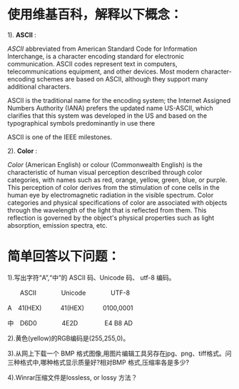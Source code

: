 # 使用维基百科，解释以下概念：

1). **ASCII** :

*ASCII* abbreviated from American Standard Code for Information Interchange, is a character encoding standard for electronic communication. ASCII codes represent text in computers, telecommunications equipment, and other devices. Most modern character-encoding schemes are based on ASCII, although they support many additional characters.

ASCII is the traditional name for the encoding system; the Internet Assigned Numbers Authority (IANA) prefers the updated name US-ASCII, which clarifies that this system was developed in the US and based on the typographical symbols predominantly in use there

ASCII is one of the IEEE milestones.

2). **Color** :

*Color* (American English) or colour (Commonwealth English) is the characteristic of human visual perception described through color categories, with names such as red, orange, yellow, green, blue, or purple. This perception of color derives from the stimulation of cone cells in the human eye by electromagnetic radiation in the visible spectrum. Color categories and physical specifications of color are associated with objects through the wavelength of the light that is reflected from them. This reflection is governed by the object's physical properties such as light absorption, emission spectra, etc.


# 简单回答以下问题：

1).写出字符“A”,“中”的 ASCII 码、Unicode 码、
utf-8 编码。

　　ASCII　　　　Unicode　　　　UTF-8

A　41(HEX)　　　41(HEX)　　　0100,0001

中　D6D0　　　　4E2D　　　　  E4 B8 AD

2).黄色(yellow)的RGB编码是(255,255,0)。

3).从网上下载一个 BMP 格式图像,用图片编辑工具另存在jpg、png、tiff格式。问三种格式中,哪种格式显示质量好?相对BMP 格式,压缩率各是多少?


4).Winrar压缩文件是lossless, or lossy 方法？
